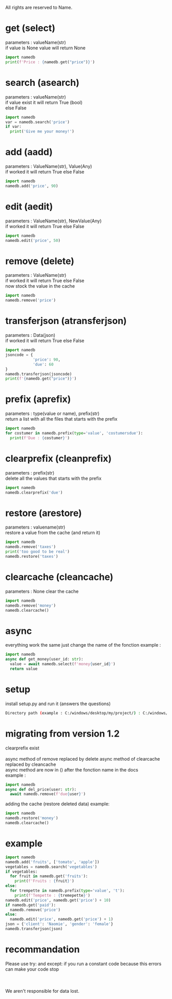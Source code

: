 All rights are reserved to Name.
# get (select)
parameters : valueName(str) <br />
if value is None value will return None<br />
```py
import namedb
print(f'Price : {namedb.get("price")}')
```
# search (asearch)
parameters : valueName(str) <br />
if value exist it will return True (bool)<br />
else False
```py
import namedb
var = namedb.search('price')
if var:
  print('Give me your money!')
```
# add (aadd)
parameters : ValueName(str), Value(Any)<br />
if worked it will return True else False<br />
```py
import namedb
namedb.add('price', 90)
```
# edit (aedit)
parameters : ValueName(str), NewValue(Any)<br />
if worked it will return True else False<br />
```py
import namedb
namedb.edit('price', 50)
```
# remove (delete)
parameters : ValueName(str)<br />
if worked it will return True else False<br />
now stock the value in the cache
```py
import namedb
namedb.remove('price')
```
# transferjson (atransferjson)
parameters : Data(json)<br />
if worked it will return True else False<br />
```py
import namedb
jsoncode = {
            'price': 90,
            'due': 60
}
namedb.transferjson(jsoncode)
print(f'{namedb.get("price")}')
```
# prefix (aprefix)
parameters : type(value or name), prefix(str)<br />
return a list with all the files that starts with the prefix<br />
```py
import namedb
for costumer in namedb.prefix(type='value', 'costumersdue'):
  print(f'Due : {costumer}')
```
# clearprefix (cleanprefix)
parameters : prefix(str)<br />
delete all the values that starts with the prefix<br />
```py
import namedb
namedb.clearprefix('due')
```
# restore (arestore)
parameters : valuename(str)<br>
restore a value from the cache (and return it)
```py
import namedb
namedb.remove('taxes')
print('too good to be real')
namedb.restore('taxes')
```
# clearcache (cleancache)
parameters : None
clear the cache
```py
import namedb
namedb.remove('money')
namedb.clearcache()
```
# async
everything work the same just change the name of the fonction
example : 
```py
import namedb
async def get_money(user_id: str):
  value = await namedb.select(f'money{user_id}')
  return value
```
# setup
install setup.py and run it (answers the questions)<br />
```bash
Directory path (example : C:/windows/desktop/my/project/) : C:/windows/Users/Me/Pycharm/project/
```
# migrating from version 1.2
clearprefix exist<br /><br />
async method of remove replaced by delete
async method of clearcache replaced by cleancache
<br />
async method are now in () after the fonction name in the docs
<br>
example : 
```py
import namedb
async def del_price(user: str):
  await namedb.remove(f'due{user}')
```
adding the cache (restore deleted data)
example:
```py
import namedb
namedb.restore('money')
namedb.clearcache()
```
# example
```python
import namedb
namedb.add('fruits', ['tomato', 'apple'])
vegetables = namedb.search('vegetables')
if vegetables:
  for fruit in namedb.get('fruits'):
    print(f'Fruits : {fruit}')
else:
  for trempette in namedb.prefix(type='value', 't'):
    print(f'Tempette : {tremepette}')
namedb.edit('price', namedb.get('price') + 10)
if namedb.get('paid'):
  namedb.remove('price')
else:
  namedb.edit('price', namedb.get('price') + 1)
json = {'client': 'Naomie', 'gender': 'female'}
namedb.transferjson(json)
```
# recommandation
Please use try: and except: if you run a constant code because this errors can make your code stop<br /><br /><br /><br />
We aren't responsible for data lost.